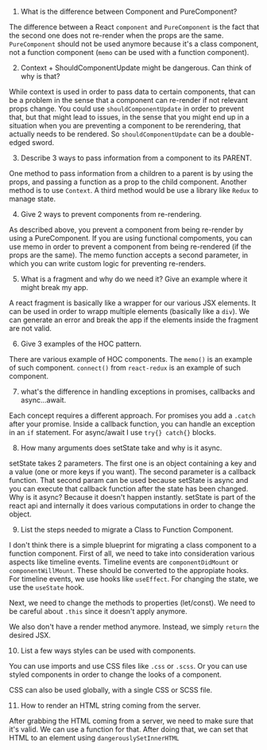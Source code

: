 1. What is the difference between Component and PureComponent? 

The difference between a React `component` and `PureComponent` is the fact that the second one does not re-render when the props are the same. `PureComponent` should not be used anymore because it's a class component, not a function component (`memo` can be used with a function component).

2. Context + ShouldComponentUpdate might be dangerous. Can think of why is
that?

While context is used in order to pass data to certain components, that can be a problem in the sense that a component can re-render if not relevant props change. You could use `shouldComponentUpdate` in order to prevent that, but that might lead to issues, in the sense that you might end up in a situation when you are preventing a component to be rerendering, that actually needs to be rendered. So `shouldComponentUpdate` can be a double-edged sword.

3. Describe 3 ways to pass information from a component to its PARENT.

One method to pass information from a children to a parent is by using the props, and passing a function as a prop to the child component. Another method is to use `Context`. A third method would be use a library like `Redux` to manage state.

4. Give 2 ways to prevent components from re-rendering.

As described above, you prevent a component from being re-render by using a PureComponent. If you are using functional compoments, you can use memo in order to prevent a component from being re-rendered (if the props are the same). The memo function accepts a second parameter, in which you can write custom logic for preventing re-renders. 

5. What is a fragment and why do we need it? Give an example where it might break my app.

A react fragment is basically like a wrapper for our various JSX elements. It can be used in order to wrapp multiple elements (basically like a `div`). We can generate an error and break the app if the elements inside the fragment are not valid. 

6. Give 3 examples of the HOC pattern.

There are various example of HOC components. The `memo()` is an example of such component. `connect()` from `react-redux` is an example of such component.  


7. what's the difference in handling exceptions in promises, callbacks and
async...await.

Each concept requires a different approach. For promises you add a `.catch` after your promise. Inside a callback function, you can handle an exception in an `if` statement. For async/await I use `try{} catch{}` blocks.

8. How many arguments does setState take and why is it async.

setState takes 2 parameters. The first one is an object containing a key and a value (one or more keys if you want). The second parameter is a callback function. That second param can be used because setState is async and you can execute that callback function after the state has been changed. Why is it async? Because it doesn't happen instantly. setState is part of the react api and internally it does various computations in order to change the object.

9. List the steps needed to migrate a Class to Function Component.

I don't think there is a simple blueprint for migrating a class component to a function component. First of all, we need to take into consideration various aspects like timeline events. Timeline events are `componentDidMount` or `componentWillMount`. These should be converted to the appropiate hooks. For timeline events, we use hooks like `useEffect`. For changing the state, we use the `useState` hook. 

Next, we need to change the methods to properties (let/const). We need to be careful about `.this` since it doesn't apply anymore. 

We also don't have a render method anymore. Instead, we simply `return` the desired JSX.

10. List a few ways styles can be used with components.

You can use imports and use CSS files like `.css` or `.scss`. Or you can use styled components in order to change the looks of a component. 

CSS can also be used globally, with a single CSS or SCSS file.

11. How to render an HTML string coming from the server.

After grabbing the HTML coming from a server, we need to make sure that it's valid. We can use a function for that. After doing that, we can set that HTML to an element using `dangerouslySetInnerHTML`

